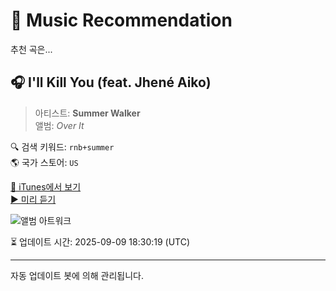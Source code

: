 
# 🎵 Music Recommendation

추천 곡은...

## 🎧 I'll Kill You (feat. Jhené Aiko)  
> 아티스트: **Summer Walker**  
> 앨범: _Over It_  

🔍 검색 키워드: `rnb+summer`  
🌎 국가 스토어: `US`

[🔗 iTunes에서 보기](https://music.apple.com/us/album/ill-kill-you-feat-jhen%C3%A9-aiko/1481606156?i=1481606289&uo=4)  
[▶️ 미리 듣기](https://audio-ssl.itunes.apple.com/itunes-assets/AudioPreview112/v4/4e/e7/df/4ee7df15-4033-89ef-6f8c-bbaafa88432f/mzaf_13171740737615722082.plus.aac.p.m4a)

![앨범 아트워크](https://is1-ssl.mzstatic.com/image/thumb/Music115/v4/4a/53/20/4a532075-d7af-ab90-5cbf-2e032be140f4/19UMGIM85343.rgb.jpg/100x100bb.jpg)

⏳ 업데이트 시간: 2025-09-09 18:30:19 (UTC)

---
자동 업데이트 봇에 의해 관리됩니다.
